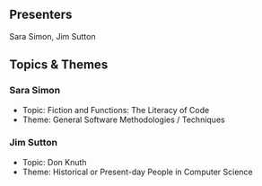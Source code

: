 ## Presenters

Sara Simon, Jim Sutton

## Topics & Themes

### Sara Simon

* Topic: Fiction and Functions: The Literacy of Code
* Theme: General Software Methodologies / Techniques

### Jim Sutton

* Topic: Don Knuth
* Theme: Historical or Present-day People in Computer Science

